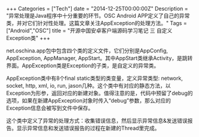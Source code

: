 +++
Categories = ["Tech"]
date = "2014-12-25T00:00:00Z"
Description = "异常处理是Java程序中十分重要的环节。OSC Android APP定义了自己的异常类，并对它们针对性处理。这篇文章关注AppException的处理方法。"
Tags = ["Android","OSC"]
title = "开源中国安卓客户端源码学习笔记 三 自定义Exception类"
+++

net.oschina.app包中包含四个类的定义文件，它们分别是AppConfig, AppException, AppManager, AppStart。其中AppStart类继承Activity，是跳转界面。AppException类是Exception的子类，是自定义的异常类。  

AppException类中有8个final static类型的类变量，定义异常类型: network, socket, http, xml, io, run, jason几种。这个类中有对应的静态方法，以Exception为形参，返回对应的新建对象。值得注意的是，代码中预留了debug的选项，如果在新建AppException对象时传入“debug”参数，那么对应的Exception信息会被写到文件中保存。  

这个类中定义了异常的处理方式：收集错误信息，然后显示异常信息&发送错误报告。显示异常信息和发送错误报告的过程在新建的Thread里完成。  
